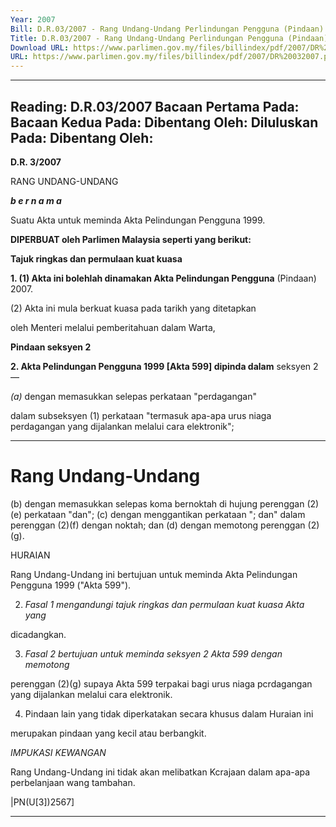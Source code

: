 ```yaml
---
Year: 2007
Bill: D.R.03/2007 - Rang Undang-Undang Perlindungan Pengguna (Pindaan) 2007 (Lulus)
Title: D.R.03/2007 - Rang Undang-Undang Perlindungan Pengguna (Pindaan) 2007 (Lulus)
Download URL: https://www.parlimen.gov.my/files/billindex/pdf/2007/DR%20032007.pdf
URL: https://www.parlimen.gov.my/files/billindex/pdf/2007/DR%20032007.pdf
---
```

---
Reading:
D.R.03/2007
Bacaan Pertama Pada:
Bacaan Kedua Pada:
Dibentang Oleh:
Diluluskan Pada:
Dibentang Oleh:
---

**D.R. 3/2007**

RANG UNDANG-UNDANG

**_b e r n a m a_**

Suatu Akta untuk meminda Akta Pelindungan Pengguna 1999.

**DIPERBUAT oleh Parlimen Malaysia seperti yang berikut:**

**Tajuk ringkas dan permulaan kuat kuasa**

**1. (1) Akta ini bolehlah dinamakan Akta Pelindungan Pengguna**
(Pindaan) 2007.

(2) Akta ini mula berkuat kuasa pada tarikh yang ditetapkan

oleh Menteri melalui pemberitahuan dalam Warta,

**Pindaan seksyen 2**

**2.  Akta Pelindungan Pengguna 1999 [Akta 599] dipinda dalam**
seksyen 2—

_(a)_ dengan memasukkan selepas perkataan "perdagangan"

dalam subseksyen (1) perkataan "termasuk apa-apa
urus niaga perdagangan yang dijalankan melalui cara
elektronik";


-----

# Rang Undang-Undang
 (b) dengan memasukkan selepas koma bernoktah di hujung
 perenggan (2)(e) perkataan "dan";
 (c) dengan menggantikan perkataan "; dan" dalam perenggan
 (2)(f) dengan noktah; dan
 (d) dengan memotong perenggan (2)(g).

HURAIAN

Rang Undang-Undang ini bertujuan untuk meminda Akta Pelindungan Pengguna
1999 ("Akta 599").

2. _Fasal 1 mengandungi tajuk ringkas dan permulaan kuat kuasa Akta yang_

dicadangkan.

3. _Fasal 2 bertujuan untuk meminda seksyen 2 Akta 599 dengan memotong_

perenggan (2)(g) supaya Akta 599 terpakai bagi urus niaga pcrdagangan yang
dijalankan melalui cara elektronik.


4. Pindaan lain yang tidak diperkatakan secara khusus dalam Huraian ini

merupakan pindaan yang kecil atau berbangkit.

_IMPUKASI KEWANGAN_

Rang Undang-Undang ini tidak akan melibatkan Kcrajaan dalam apa-apa
perbelanjaan wang tambahan.

|PN(U[3])2567]


-----

